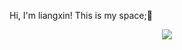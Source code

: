 Hi, I'm liangxin!
This is my space;🤩

<div align="center">

[![](https://github-readme-stats.vercel.app/api?username=jinzita-lx&count_private=true&theme=tokyonight&show_icons=true)](https://github.com/anuraghazra/github-readme-stats)
  
</div>



